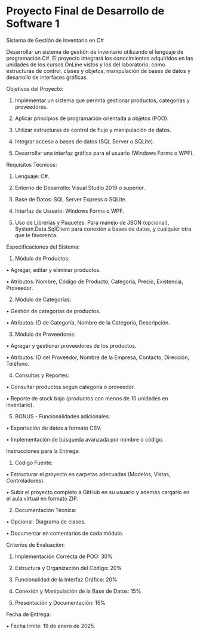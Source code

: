 # Proyecto Final de Desarrollo de Software 1
Sistema de Gestión de Inventario en C#

Desarrollar un sistema de gestión de inventario utilizando el lenguaje de programación C#. El proyecto integrará los conocimientos adquiridos en las unidades de los cursos OnLine vistos y los del laboratorio, como estructuras de control, clases y objetos, manipulación de bases de datos y desarrollo de interfaces gráficas.

Objetivos del Proyecto:

1. Implementar un sistema que permita gestionar productos, categorías y proveedores.

2. Aplicar principios de programación orientada a objetos (POO).

3. Utilizar estructuras de control de flujo y manipulación de datos.

4. Integrar acceso a bases de datos (SQL Server o SQLite).

5. Desarrollar una interfaz gráfica para el usuario (Windows Forms o WPF).

Requisitos Técnicos:

1. Lenguaje: C#.

2. Entorno de Desarrollo: Visual Studio 2019 o superior.

3. Base de Datos: SQL Server Express o SQLite.

4. Interfaz de Usuario: Windows Forms o WPF.

5. Uso de Librerías y Paquetes: Para manejo de JSON (opcional), System.Data.SqlClient para conexión a bases de datos, y cualquier otra que le favorezca.

Especificaciones del Sistema:

1. Módulo de Productos:

• Agregar, editar y eliminar productos.

• Atributos: Nombre, Código de Producto, Categoría, Precio, Existencia, Proveedor.

2. Módulo de Categorías:

• Gestión de categorías de productos.

• Atributos: ID de Categoría, Nombre de la Categoría, Descripción.

3. Módulo de Proveedores:

• Agregar y gestionar proveedores de los productos.

• Atributos: ID del Proveedor, Nombre de la Empresa, Contacto, Dirección, Teléfono.

4. Consultas y Reportes:

• Consultar productos según categoría o proveedor.

• Reporte de stock bajo (productos con menos de 10 unidades en inventario).

 5. BONUS - Funcionalidades adicionales:

• Exportación de datos a formato CSV.

• Implementación de búsqueda avanzada por nombre o código.

Instrucciones para la Entrega:

1. Código Fuente:

• Estructurar el proyecto en carpetas adecuadas (Modelos, Vistas, Controladores).

• Subir el proyecto completo a GitHub en su usuario y además cargarlo en el aula virtual en formato ZIP.

2. Documentación Técnica:

• Opcional: Diagrama de clases.

• Documentar en comentarios de cada módulo.

Criterios de Evaluación:

1. Implementación Correcta de POO: 30%

2. Estructura y Organización del Código: 20%

3. Funcionalidad de la Interfaz Gráfica: 20%

4. Conexión y Manipulación de la Base de Datos: 15%

5. Presentación y Documentación: 15%

Fecha de Entrega:

• Fecha límite: 19 de enero de 2025.
